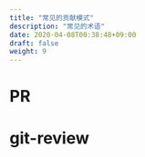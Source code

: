 ```yaml
---
title: "常见的贡献模式"
description: "常见的术语"
date: 2020-04-08T00:38:48+09:00
draft: false
weight: 9
---
```


# PR

# git-review


